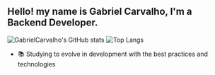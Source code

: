 ## Hello! my name is Gabriel Carvalho, I'm a Backend Developer.

![GabrielCarvalho's GitHub stats](https://github-readme-stats.vercel.app/api?username=gabrielCarvalhoGit&show_icons=true&theme=dark&hide_border=true&bg_color=161b22)
![Top Langs](https://github-readme-stats.vercel.app/api/top-langs/?username=gabrielCarvalhoGit&layout=compact&theme=dark&langs_count=10&hide_border=true&bg_color=161b22)

- 📚 Studying to evolve in development with the best practices and technologies
